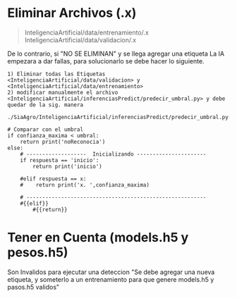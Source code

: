 # Eliminar Archivos (.x)
  > InteligenciaArtificial/data/entrenamiento/.x
  > InteligenciaArtificial/data/validacion/.x

  De lo contrario, si "NO SE ELIMINAN" y se llega agregar una etiqueta La IA empezara a dar fallas, 
  para solucionarlo se debe hacer lo siguiente. 
  
    1) Eliminar todas las Etiquetas <InteligenciaArtificial/data/validacion> y <InteligenciaArtificial/data/entrenamiento> 
    2) modificar manualmente el archivo <InteligenciaArtificial/inferenciasPredict/predecir_umbral.py> y debe quedar de la sig. manera
    
    ./SiaAgro/InteligenciaArtificial/inferenciasPredict/predecir_umbral.py: 

    # Comparar con el umbral
    if confianza_maxima < umbral: 
        return print('noReconocia')
    else:
        # -------------------  Inicializando ----------------------
        if respuesta == 'inicio': 
            return print('inicio')
        
        #elif respuesta == x:
        #    return print('x. ',confianza_maxima)

        # --------------------------------------------------------- 
        #{{elif}}
            #{{return}}

# Tener en Cuenta (models.h5 y pesos.h5)
  Son Invalidos para ejecutar una deteccion "Se debe agregar una nueva etiqueta, y someterlo a un entrenamiento para que genere models.h5 y pasos.h5 validos"

